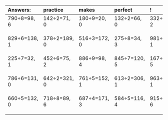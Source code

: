 | Answers: | practice | makes | perfect | ! |
| :--- | :--- | :--- | :--- | :--- |
| 790÷8=98, 6 | 142÷2=71, 0 | 180÷9=20, 0 | 132÷2=66, 0 | 332÷3=110, 2 | 
|   |   |   |   |   | 
|   |   |   |   |   | 
|   |   |   |   |   | 
| 829÷6=138, 1 | 378÷2=189, 0 | 516÷3=172, 0 | 275÷8=34, 3 | 981÷7=140, 1 | 
|   |   |   |   |   | 
|   |   |   |   |   | 
|   |   |   |   |   | 
| 225÷7=32, 1 | 452÷6=75, 2 | 886÷9=98, 4 | 845÷7=120, 5 | 167÷9=18, 5 | 
|   |   |   |   |   | 
|   |   |   |   |   | 
|   |   |   |   |   | 
| 786÷6=131, 0 | 642÷2=321, 0 | 761÷5=152, 1 | 613÷2=306, 1 | 963÷2=481, 1 | 
|   |   |   |   |   | 
|   |   |   |   |   | 
|   |   |   |   |   | 
| 660÷5=132, 0 | 718÷8=89, 6 | 687÷4=171, 3 | 584÷5=116, 4 | 915÷9=101, 6 | 
|   |   |   |   |   | 
|   |   |   |   |   | 
|   |   |   |   |   | 
